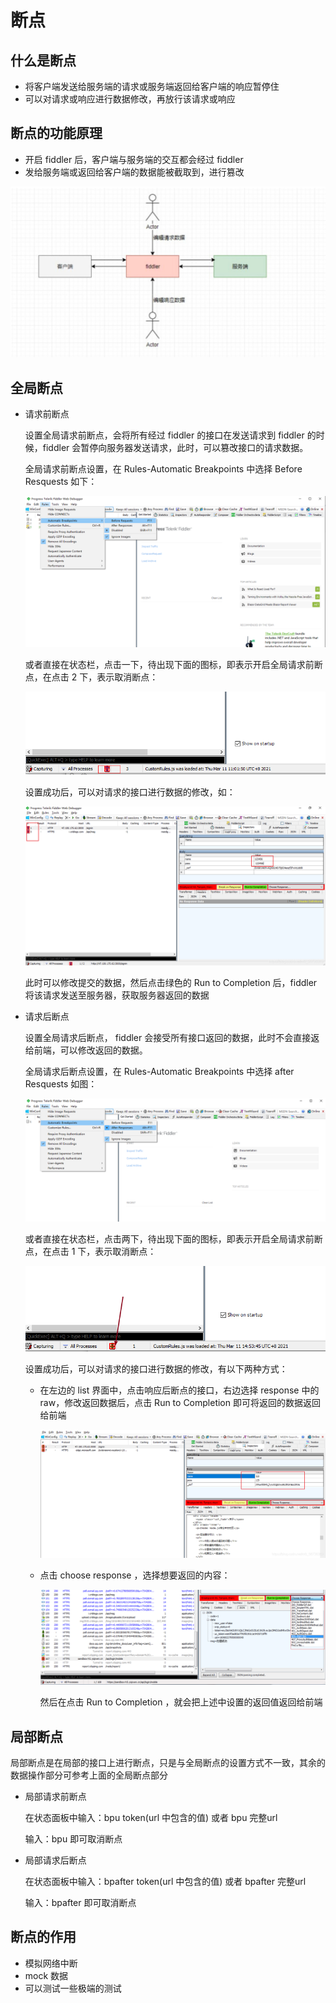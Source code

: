 # 断点

## 什么是断点

+ 将客户端发送给服务端的请求或服务端返回给客户端的响应暂停住
+ 可以对请求或响应进行数据修改，再放行该请求或响应

## 断点的功能原理

+ 开启 fiddler 后，客户端与服务端的交互都会经过 fiddler
+ 发给服务端或返回给客户端的数据能被截取到，进行篡改

![fiddler](./images/breakpoints.png)

## 全局断点

+ 请求前断点

  设置全局请求前断点，会将所有经过 fiddler 的接口在发送请求到 fiddler 的时候，fiddler 会暂停向服务器发送请求，此时，可以篡改接口的请求数据。

  全局请求前断点设置，在 Rules-Automatic Breakpoints 中选择 Before Resquests 如下：

  ![before](./images/before.png)

  或者直接在状态栏，点击一下，待出现下面的图标，即表示开启全局请求前断点，在点击 2 下，表示取消断点：

  ![before](./images/before1.png)

  设置成功后，可以对请求的接口进行数据的修改，如：

  ![before](./images/before2.png)

  此时可以修改提交的数据，然后点击绿色的 Run to Completion 后，fiddler 将该请求发送至服务器，获取服务器返回的数据

+ 请求后断点

  设置全局请求后断点， fiddler 会接受所有接口返回的数据，此时不会直接返给前端，可以修改返回的数据。

  全局请求后断点设置，在 Rules-Automatic Breakpoints 中选择 after Resquests 如图：

  ![after](./images/after.png)

  或者直接在状态栏，点击两下，待出现下面的图标，即表示开启全局请求前断点，在点击 1 下，表示取消断点：

  ![after](./images/after1.png)

  设置成功后，可以对请求的接口进行数据的修改，有以下两种方式：

  + 在左边的 list 界面中，点击响应后断点的接口，右边选择 response 中的 raw，修改返回数据后，点击 Run to Completion 即可将返回的数据返回给前端

    ![after](./images/after2.png)

  + 点击 choose response ，选择想要返回的内容：

    ![after](./images/after3.png)

    然后在点击 Run to Completion ，就会把上述中设置的返回值返回给前端

## 局部断点

局部断点是在局部的接口上进行断点，只是与全局断点的设置方式不一致，其余的数据操作部分可参考上面的全局断点部分

+ 局部请求前断点

  在状态面板中输入：bpu token(url 中包含的值) 或者 bpu 完整url

  输入：bpu 即可取消断点

+ 局部请求后断点

  在状态面板中输入：bpafter token(url 中包含的值) 或者 bpafter 完整url

  输入：bpafter 即可取消断点

## 断点的作用

+ 模拟网络中断
+ mock 数据
+ 可以测试一些极端的测试